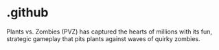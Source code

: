 # .github
Plants vs. Zombies (PVZ) has captured the hearts of millions with its fun, strategic gameplay that pits plants against waves of quirky zombies.
